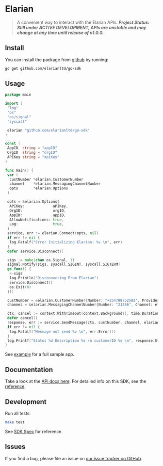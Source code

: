 # Elarian

> A convenient way to interact with the Elarian APIs.
> ***Project Status: Still under ACTIVE DEVELOPMENT, APIs are unstable and may change at any time until release of v1.0.0.***

## Install

You can install the package from [github](https://www.github.com/elarianltd/go-sdk) by running:

```bash
go get github.com/elarianltd/go-sdk
```

## Usage

```go
package main

import (
 "log"
 "os"
 "os/signal"
 "syscall"

 elarian "github.com/elarianltd/go-sdk"
)

const (
 AppID  string = "appID"
 OrgID  string = "orgID"
 APIKey string = "apiKey"
)

func main() {
 var (
  custNumber *elarian.CustomerNumber
  channel    *elarian.MessagingChannelNumber
  opts       *elarian.Options
 )

 opts = &elarian.Options{
  APIKey:             aPIKey,
  OrgID:              orgID,
  AppID:              appID,
  AllowNotifications: true,
  Log:                true,
 }
 service, err := elarian.Connect(opts, nil)
 if err != nil {
  log.Fatalf("Error Initializing Elarian: %v \n", err)
 }
 defer service.Disconnect()

 sigs := make(chan os.Signal, 1)
 signal.Notify(sigs, syscall.SIGINT, syscall.SIGTERM)
 go func() {
  <-sigs
  log.Println("Disconnecting From Elarian")
  service.Disconnect()
  os.Exit(0)
 }()

 custNumber = &elarian.CustomerNumber{Number: "+254708752502", Provider: elarian.CustomerNumberProviderCellular}
 channel = &elarian.MessagingChannelNumber{Number: "21356", Channel: elarian.MessagingChannelSms}

 ctx, cancel := context.WithTimeout(context.Background(), time.Duration(time.Second*30))
 defer cancel()
 response, err := service.SendMessage(ctx, custNumber, channel, elarian.TextMessage("Hello world from the go sdk"))
 if err != nil {
  log.Fatalf("Message not send %v \n", err.Error())
 }
 log.Printf("Status %d Description %s \n customerID %s \n", response.Status, response.Description, response.CustomerID)
}

```

See [example](example/) for a full sample app.

## Documentation

Take a look at the [API docs here](http://developers.elarian.com). For detailed info on this SDK, see the [reference](docs/).

## Development

Run all tests:

```bash
make test
```

See [SDK Spec](https://github.com/ElarianLtd/sdk-spec) for reference.

## Issues

If you find a bug, please file an issue on [our issue tracker on GitHub](https://github.com/ElarianLtd/go-sdk/issues).
